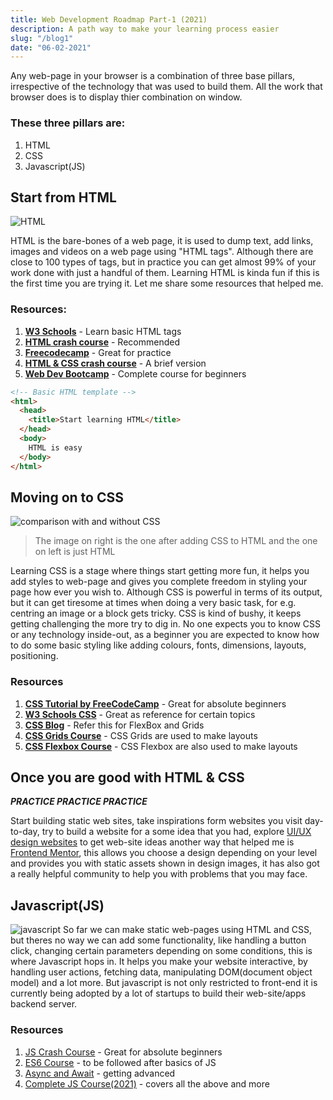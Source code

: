 ```yaml
---
title: Web Development Roadmap Part-1 (2021)
description: A path way to make your learning process easier
slug: "/blog1"
date: "06-02-2021"
---
```


Any web-page in your browser is a combination of three base pillars, irrespective of the technology that was used to build them. All the work that browser does is to display thier combination on window.

### These three pillars are:

1. HTML
2. CSS
3. Javascript(JS)

## Start from HTML

![HTML](https://i.ibb.co/XpGtPZ1/r-1933817-hi-BLy.jpg)

HTML is the bare-bones of a web page, it is used to dump text, add links, images and videos on a web page using "HTML tags". Although there are close to 100 types of tags, but in practice you can get almost 99% of your work done with just a handful of them. Learning HTML is kinda fun if this is the first time you are trying it. Let me share some resources that helped me.

### Resources:

1. **[W3 Schools](https://www.w3schools.com/html/default.asp)** - Learn basic HTML tags
2. **[HTML crash course](https://youtu.be/UB1O30fR-EE)** - Recommended
3. **[Freecodecamp](https://www.freecodecamp.org/)** - Great for practice
4. **[HTML & CSS crash course](https://youtu.be/vQWlgd7hV4A)** - A brief version
5. **[Web Dev Bootcamp](https://www.udemy.com/course/the-complete-web-development-bootcamp/)** - Complete course for beginners

```html
<!-- Basic HTML template -->
<html>
  <head>
    <title>Start learning HTML</title>
  </head>
  <body>
    HTML is easy
  </body>
</html>
```

## Moving on to CSS

![comparison with and without CSS](https://i.ibb.co/m4VBZnf/css.jpg)

> The image on right is the one after adding CSS to HTML and the one on left is just HTML

Learning CSS is a stage where things start getting more fun, it helps you add styles to web-page and gives you complete freedom in styling your page how ever you wish to. Although CSS is powerful in terms of its output, but it can get tiresome at times when doing a very basic task, for e.g. centring an image or a block gets tricky. CSS is kind of bushy, it keeps getting challenging the more try to dig in. No one expects you to know CSS or any technology inside-out, as a beginner you are expected to know how to do some basic styling like adding colours, fonts, dimensions, layouts, positioning.

### Resources

1. **[CSS Tutorial by FreeCodeCamp](https://youtu.be/1Rs2ND1ryYc)** - Great for absolute beginners
2. **[W3 Schools CSS](https://www.w3schools.com/css/default.asp)** - Great as reference for certain topics
3. **[CSS Blog](https://css-tricks.com/)** - Refer this for FlexBox and Grids
4. **[CSS Grids Course](https://youtu.be/t6CBKf8K_Ac)** - CSS Grids are used to make layouts
5. **[CSS Flexbox Course](https://youtu.be/-Wlt8NRtOpo)** - CSS Flexbox are also used to make layouts

## Once you are good with HTML & CSS

**_PRACTICE PRACTICE PRACTICE_**

Start building static web sites, take inspirations form websites you visit day-to-day, try to build a website for a some idea that you had, explore [UI/UX design websites](https://dribbble.com/) to get web-site ideas another way that helped me is [Frontend Mentor](https://www.frontendmentor.io/), this allows you choose a design depending on your level and provides you with static assets shown in design images, it has also got a really helpful community to help you with problems that you may face.

## Javascript(JS)

![javascript](https://i.ibb.co/tMfZQtV/3-173.png)
So far we can make static web-pages using HTML and CSS, but theres no way we can add some functionality, like handling a button click, changing certain parameters depending on some conditions, this is where Javascript hops in. It helps you make your website interactive, by handling user actions, fetching data, manipulating DOM(document object model) and a lot more. But javascript is not only restricted to front-end it is currently being adopted by a lot of startups to build their web-site/apps backend server.

### Resources

1. [JS Crash Course](https://youtu.be/hdI2bqOjy3c) - Great for absolute beginners
2. [ES6 Course](https://youtu.be/WZQc7RUAg18) - to be followed after basics of JS
3. [Async and Await](https://youtu.be/_8gHHBlbziw) - getting advanced
4. [Complete JS Course(2021)](https://www.udemy.com/course/the-complete-javascript-course/) - covers all the above and more
